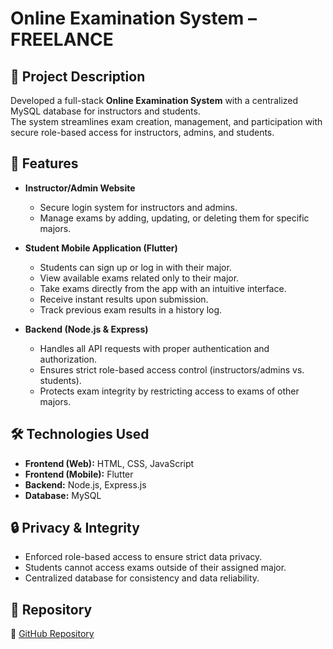 # Online Examination System – FREELANCE

## 📌 Project Description

Developed a full-stack **Online Examination System** with a centralized MySQL database for instructors and students.  
The system streamlines exam creation, management, and participation with secure role-based access for instructors, admins, and students.

## 🚀 Features

- **Instructor/Admin Website**

  - Secure login system for instructors and admins.
  - Manage exams by adding, updating, or deleting them for specific majors.

- **Student Mobile Application (Flutter)**

  - Students can sign up or log in with their major.
  - View available exams related only to their major.
  - Take exams directly from the app with an intuitive interface.
  - Receive instant results upon submission.
  - Track previous exam results in a history log.

- **Backend (Node.js & Express)**
  - Handles all API requests with proper authentication and authorization.
  - Ensures strict role-based access control (instructors/admins vs. students).
  - Protects exam integrity by restricting access to exams of other majors.

## 🛠️ Technologies Used

- **Frontend (Web):** HTML, CSS, JavaScript
- **Frontend (Mobile):** Flutter
- **Backend:** Node.js, Express.js
- **Database:** MySQL

## 🔒 Privacy & Integrity

- Enforced role-based access to ensure strict data privacy.
- Students cannot access exams outside of their assigned major.
- Centralized database for consistency and data reliability.

## 📂 Repository

🔗 [GitHub Repository](https://github.com/Hsenhydr/OnlineExaminationSystem.git)
